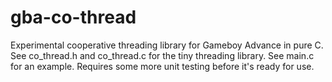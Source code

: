 # gba-co-thread

Experimental cooperative threading library for Gameboy Advance in pure C. See co_thread.h and co_thread.c for the tiny threading library. See main.c for an example. Requires some more unit testing before it's ready for use.
